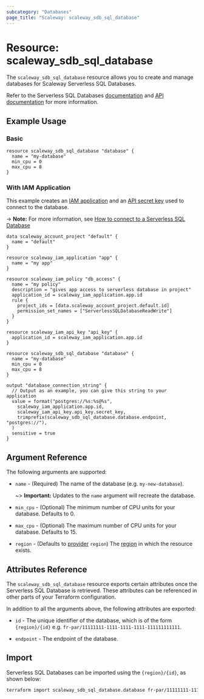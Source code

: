 ```yaml
---
subcategory: "Databases"
page_title: "Scaleway: scaleway_sdb_sql_database"
---
```


# Resource: scaleway_sdb_sql_database

The `scaleway_sdb_sql_database` resource allows you to create and manage databases for Scaleway Serverless SQL Databases.

Refer to the Serverless SQL Databases [documentation](https://www.scaleway.com/en/docs/serverless/sql-databases/) and [API documentation](https://www.scaleway.com/en/developers/api/serverless-databases/) for more information.

## Example Usage

### Basic

```hcl
resource scaleway_sdb_sql_database "database" {
  name = "my-database"
  min_cpu = 0
  max_cpu = 8
}
```

### With IAM Application

This example creates an [IAM application](https://www.scaleway.com/en/docs/identity-and-access-management/iam/concepts/#application) and an [API secret key](https://www.scaleway.com/en/docs/identity-and-access-management/iam/how-to/create-api-keys/) used to connect to the database.

-> **Note:** For more information, see [How to connect to a Serverless SQL Database](https://www.scaleway.com/en/docs/serverless/sql-databases/how-to/connect-to-a-database/)

```hcl
data scaleway_account_project "default" {
  name = "default"
}

resource scaleway_iam_application "app" {
  name = "my app"
}

resource scaleway_iam_policy "db_access" {
  name = "my policy"
  description = "gives app access to serverless database in project"
  application_id = scaleway_iam_application.app.id
  rule {
    project_ids = [data.scaleway_account_project.default.id]
    permission_set_names = ["ServerlessSQLDatabaseReadWrite"]
  }
}

resource scaleway_iam_api_key "api_key" {
  application_id = scaleway_iam_application.app.id
}

resource scaleway_sdb_sql_database "database" {
  name = "my-database"
  min_cpu = 0
  max_cpu = 8
}

output "database_connection_string" {
  // Output as an example, you can give this string to your application
  value = format("postgres://%s:%s@%s",
    scaleway_iam_application.app.id,
    scaleway_iam_api_key.api_key.secret_key,
    trimprefix(scaleway_sdb_sql_database.database.endpoint, "postgres://"),
  )
  sensitive = true
}
```

## Argument Reference

The following arguments are supported:

- `name` - (Required) The name of the database (e.g. `my-new-database`).

    ~> **Important:** Updates to the `name` argument will recreate the database.

- `min_cpu` - (Optional) The minimum number of CPU units for your database. Defaults to 0.
- `max_cpu` - (Optional) The maximum number of CPU units for your database. Defaults to 15.

- `region` - (Defaults to [provider](../index.md#region) `region`) The [region](../guides/regions_and_zones.md#regions) in which the resource exists.

## Attributes Reference

The `scaleway_sdb_sql_database` resource exports certain attributes once the Serverless SQL Database is retrieved. These attributes can be referenced in other parts of your Terraform configuration.

In addition to all the arguments above, the following attributes are exported:

- `id` - The unique identifier of the database, which is of the form `{region}/{id}` e.g. `fr-par/11111111-1111-1111-1111-111111111111`.

- `endpoint` - The endpoint of the database.

## Import

Serverless SQL Databases can be imported using the `{region}/{id}`, as shown below:

```bash
terraform import scaleway_sdb_sql_database.database fr-par/11111111-1111-1111-1111-111111111111
```
